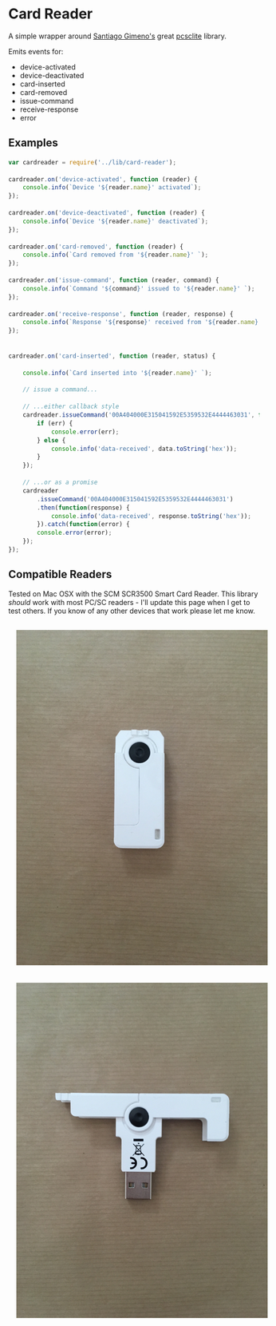 # Card Reader

A simple wrapper around [Santiago Gimeno's](https://www.npmjs.org/~sgimeno) great [pcsclite](https://github.com/santigimeno/node-pcsclite) library.


Emits events for:

* device-activated
* device-deactivated
* card-inserted
* card-removed
* issue-command
* receive-response
* error


## Examples

```javascript
var cardreader = require('../lib/card-reader');

cardreader.on('device-activated', function (reader) {
    console.info(`Device '${reader.name}' activated`);
});

cardreader.on('device-deactivated', function (reader) {
    console.info(`Device '${reader.name}' deactivated`);
});

cardreader.on('card-removed', function (reader) {
    console.info(`Card removed from '${reader.name}' `);
});

cardreader.on('issue-command', function (reader, command) {
    console.info(`Command '${command}' issued to '${reader.name}' `);
});

cardreader.on('receive-response', function (reader, response) {
    console.info(`Response '${response}' received from '${reader.name}' `);
});


cardreader.on('card-inserted', function (reader, status) {
    
    console.info(`Card inserted into '${reader.name}' `);

    // issue a command...

    // ...either callback style
    cardreader.issueCommand('00A404000E315041592E5359532E4444463031', function (err, data) {
        if (err) {
            console.error(err);
        } else {
            console.info('data-received', data.toString('hex'));
        }
    });

    // ...or as a promise
    cardreader
        .issueCommand('00A404000E315041592E5359532E4444463031')
        .then(function(response) {
            console.info('data-received', response.toString('hex'));
        }).catch(function(error) {
        console.error(error);
    });
});

```

## Compatible Readers

Tested on Mac OSX with the SCM SCR3500 Smart Card Reader. 
This library *should* work with most PC/SC readers - I'll update this page when I get to test others.
If you know of any other devices that work please let me know.
 

<div align="center">
   <img src="docs/scr3500-collapsed.jpg" width=600 style="margin:1rem;" />
</div>

<div align="center">
   <img src="docs/scr3500-expanded.jpg" width=600 style="margin:1rem;" />
</div>